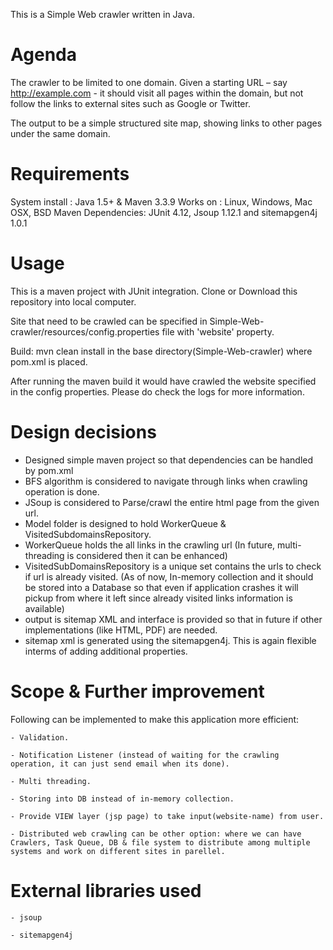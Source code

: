 
This is a Simple Web crawler written in Java.

# Agenda

The crawler to be limited to one domain. Given a starting URL – say http://example.com - it should visit all pages within the domain, but not follow the links to external sites such as Google or Twitter.

The output to be a simple structured site map, showing links to other pages under the same domain.


# Requirements

System install : Java 1.5+ & Maven 3.3.9 
Works on : 	Linux, Windows, Mac OSX, BSD
Maven Dependencies: JUnit 4.12, Jsoup 1.12.1 and sitemapgen4j 1.0.1

# Usage

This is a maven project with JUnit integration. Clone or Download this repository into local computer. 

Site that need to be crawled can be specified in Simple-Web-crawler/resources/config.properties file with 'website' property.

Build: 
mvn clean install in the base directory(Simple-Web-crawler) where pom.xml is placed. 

After running the maven build it would have crawled the website specified in the config properties. Please do check the logs for more information.

# Design decisions

-	Designed simple maven project so that dependencies can be handled by pom.xml
-	BFS algorithm is considered to navigate through links when crawling operation is done.
- 	JSoup is considered to Parse/crawl the entire html page from the given url. 
-	Model folder is designed to hold WorkerQueue & VisitedSubdomainsRepository.
-	WorkerQueue holds the all links in the crawling url (In future, multi-threading is considered then it can be enhanced)
-	VisitedSubDomainsRepository is a unique set contains the urls to check if url is already visited. (As of now, In-memory collection and it should be stored into a Database so that even if application crashes it will pickup from where it left since already visited links information is available)
- 	output is sitemap XML and interface is provided so that in future if other implementations (like HTML, PDF) are needed.
-	sitemap xml is generated using the sitemapgen4j. This is again flexible interms of adding additional properties.

  
# Scope & Further improvement

Following can be implemented to make this application more efficient:
	
	- Validation.
	
	- Notification Listener (instead of waiting for the crawling operation, it can just send email when its done). 
	
	- Multi threading.
	
	- Storing into DB instead of in-memory collection.
	
	- Provide VIEW layer (jsp page) to take input(website-name) from user.

	- Distributed web crawling can be other option: where we can have Crawlers, Task Queue, DB & file system to distribute among multiple systems and work on different sites in parellel. 

# External libraries used

	- jsoup
	
	- sitemapgen4j
